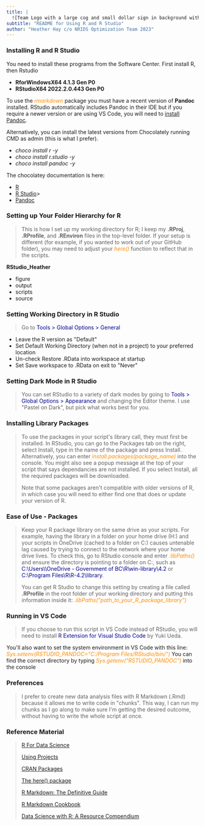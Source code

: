 ```yaml
---
title: |
  ![Team Logo with a large cog and small dollar sign in background with a magnifying glass in foreground to represent the "O" in "Optimization"](GFX_OptimizationLogo-Icon_v2.png){width=350px}
subtitle: "README for Using R and R Studio"
author: "Heather Hay c/o NRIDS Optimization Team 2023"
---
```


### Installing R and R Studio
>
You need to install these programs from the Software Center. First install R, then Rstudio
>
* **RforWindowsX64 4.1.3 Gen P0**  
* **RStudioX64 2022.2.0.443 Gen P0**

>
To use the <span style="color: darkorange;">*rmarkdown*</span> package you must have a recent version of **Pandoc** installed. RStudio automatically includes Pandoc in their IDE but if you require a newer version or are using VS Code, you will need to [install Pandoc](https://pandoc.org/installing.html).

>
Alternatively, you can install the latest versions from Chocolately running CMD as admin (this is what I prefer).
>
* *choco install r -y*  
* *choco install r.studio -y*
* *choco install pandoc -y*

>
The chocolatey documentation is here:
>
* [R](https://community.chocolatey.org/packages/R.Project#install)  
* [R Studio]([<https://community.chocolatey.org/packages/R.Studio#install)>
* [Pandoc](https://community.chocolatey.org/packages/pandoc)

### Setting up Your Folder Hierarchy for R
>
> This is how I set up my working directory for R; I keep my **.RProj**, **.RProfile**, and **.REnviron** files in the top-level folder. If your setup is different (for example, if you wanted to work out of your GitHub folder), you may need to adjust your <span style="color: darkorange;">*here()*</span> function to reflect that in the scripts.  
>
**RStudio_Heather**

* figure  
* output  
* scripts  
* source  

### Setting Working Directory in R Studio
>
> Go to <span style="color: darkblue;">Tools > Global Options > General</span>  

* Leave the R version as "Default"  
* Set Default Working Directory (when not in a project) to your preferred location  
* Un-check Restore .RData into workspace at startup  
* Set Save workspace to .RData on exit to "Never"

### Setting Dark Mode in R Studio
>
> You can set RStudio to a variety of dark modes by going to <span style="color: darkblue;">Tools > Global Options > Appearance</span> and changing the Editor theme. I use "Pastel on Dark", but pick what works best for you.

### Installing Library Packages
>
> To use the packages in your script's library call, they must first be installed.
In RStudio, you can go to the Packages tab on the right, select Install, type in the name of the package and press Install. Alternatively, you can enter <span style="color: darkorange;">*install.packages(package_name)*</span> into the console. You might also see a popup message at the top of your script that says dependancies are not installed. If you select Install, all the required packages will be downloaded.
>
> Note that some packages aren't compatible with older versions of R, in which case you will need to either find one that does or update your version of R.

### Ease of Use - Packages
>
> Keep your R package library on the same drive as your scripts. For example, having the library in a folder on your home drive (H:) and your scripts in OneDrive (cached to a folder on C:) causes untenable lag caused by trying to connect to the network where your home drive lives. To check this, go to RStudio console and enter <span style="color: darkorange;">*.libPaths()*</span> and ensure the directory is pointing to a folder on C:, such as <span style="color: darkblue;">C:\\Users\\<IDIR>\\OneDrive - Government of BC\\R\\win-library\\4.2</span> or <span style="color: darkblue;">C:\\Program Files\\R\\R-4.2\\library</span>.
>
> You can get R Studio to change this setting by creating a file called **.RProfile** in the root folder of your working directory and putting this information inside it: <span style="color: darkorange;">*.libPaths("path_to_your_R_package_library")*</span>

### Running in VS Code
>
> If you choose to run this script in VS Code instead of RStudio, you will need to install <span style="color: darkblue;">R Extension for Visual Studio Code</span> by Yuki Ueda.
>
You'll also want to set the system environment in VS Code with this line:
<span style="color: darkorange;">*Sys.setenv(RSTUDIO_PANDOC="C:/Program Files/RStudio/bin/")*</span>
You can find the correct directory by typing <span style="color: darkorange;">*Sys.getenv("RSTUDIO_PANDOC")*</span> into the console

### Preferences
>
> I prefer to create new data analysis files with R Markdown (.Rmd) because it allows me to write code in "chunks". This way, I can run my chunks as I go along to make sure I'm getting the desired outcome, without having to write the whole script at once.

### Reference Material
>
>[R For Data Science](https://r4ds.had.co.nz/)
>
>[Using Projects](https://support.rstudio.com/hc/en-us/articles/200526207-Using-Projects)
>
>[CRAN Packages](https://cran.r-project.org/web/packages/available_packages_by_name.html)
>
>[The here() package](https://github.com/jennybc/here_here)
>
>[R Markdown: The Definitive Guide](https://bookdown.org/yihui/rmarkdown/)
>
>[R Markdown Cookbook](https://bookdown.org/yihui/rmarkdown-cookbook/)
>
>[Data Science with R: A Resource Compendium](https://bookdown.org/martin_monkman/DataScienceResources_book/)
